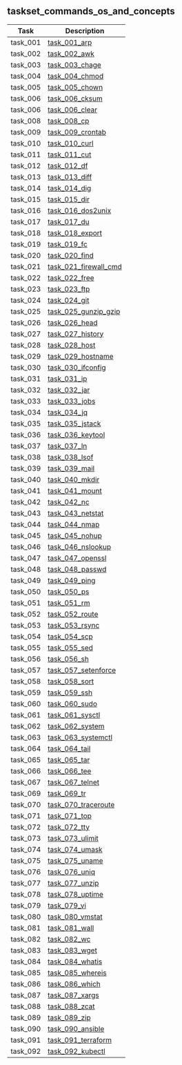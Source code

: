 ## taskset_commands_os_and_concepts

| Task     | Description                                                                     |
|----------|---------------------------------------------------------------------------------|
| task_001 | [task_001_arp](taskset_commands_os_and_concepts/task_001_arp)                   |
| task_002 | [task_002_awk](taskset_commands_os_and_concepts/task_002_awk)                   |
| task_003 | [task_003_chage](taskset_commands_os_and_concepts/task_003_chage)               |
| task_004 | [task_004_chmod](taskset_commands_os_and_concepts/task_004_chmod)               |
| task_005 | [task_005_chown](taskset_commands_os_and_concepts/task_005_chown)               |
| task_006 | [task_006_cksum](taskset_commands_os_and_concepts/task_006_cksum)               |
| task_006 | [task_006_clear](taskset_commands_os_and_concepts/task_006_clear)               |
| task_008 | [task_008_cp](taskset_commands_os_and_concepts/task_008_cp)                     |
| task_009 | [task_009_crontab](taskset_commands_os_and_concepts/task_009_crontab)           |
| task_010 | [task_010_curl](taskset_commands_os_and_concepts/task_010_curl)                 |
| task_011 | [task_011_cut](taskset_commands_os_and_concepts/task_011_cut)                   |
| task_012 | [task_012_df](taskset_commands_os_and_concepts/task_012_df)                     |
| task_013 | [task_013_diff](taskset_commands_os_and_concepts/task_013_diff)                 |
| task_014 | [task_014_dig](taskset_commands_os_and_concepts/task_014_dig)                   |
| task_015 | [task_015_dir](taskset_commands_os_and_concepts/task_015_dir)                   |
| task_016 | [task_016_dos2unix](taskset_commands_os_and_concepts/task_016_dos2unix)         |
| task_017 | [task_017_du](taskset_commands_os_and_concepts/task_017_du)                     |
| task_018 | [task_018_export](taskset_commands_os_and_concepts/task_018_export)             |
| task_019 | [task_019_fc](taskset_commands_os_and_concepts/task_019_fc)                     |
| task_020 | [task_020_find](taskset_commands_os_and_concepts/task_020_find)                 |
| task_021 | [task_021_firewall_cmd](taskset_commands_os_and_concepts/task_021_firewall_cmd) |
| task_022 | [task_022_free](taskset_commands_os_and_concepts/task_022_free)                 |
| task_023 | [task_023_ftp](taskset_commands_os_and_concepts/task_023_ftp)                   |
| task_024 | [task_024_git](taskset_commands_os_and_concepts/task_024_git)                   |
| task_025 | [task_025_gunzip_gzip](taskset_commands_os_and_concepts/task_025_gunzip_gzip)   |
| task_026 | [task_026_head](taskset_commands_os_and_concepts/task_026_head)                 |
| task_027 | [task_027_history](taskset_commands_os_and_concepts/task_027_history)           |
| task_028 | [task_028_host](taskset_commands_os_and_concepts/task_028_host)                 |
| task_029 | [task_029_hostname](taskset_commands_os_and_concepts/task_029_hostname)         |
| task_030 | [task_030_ifconfig](taskset_commands_os_and_concepts/task_030_ifconfig)         |
| task_031 | [task_031_ip](taskset_commands_os_and_concepts/task_031_ip)                     |
| task_032 | [task_032_jar](taskset_commands_os_and_concepts/task_032_jar)                   |
| task_033 | [task_033_jobs](taskset_commands_os_and_concepts/task_033_jobs)                 |
| task_034 | [task_034_jq](taskset_commands_os_and_concepts/task_034_jq)                     |
| task_035 | [task_035_jstack](taskset_commands_os_and_concepts/task_035_jstack)             |
| task_036 | [task_036_keytool](taskset_commands_os_and_concepts/task_036_keytool)           |
| task_037 | [task_037_ln](taskset_commands_os_and_concepts/task_037_ln)                     |
| task_038 | [task_038_lsof](taskset_commands_os_and_concepts/task_038_lsof)                 |
| task_039 | [task_039_mail](taskset_commands_os_and_concepts/task_039_mail)                 |
| task_040 | [task_040_mkdir](taskset_commands_os_and_concepts/task_040_mkdir)               |
| task_041 | [task_041_mount](taskset_commands_os_and_concepts/task_041_mount)               |
| task_042 | [task_042_nc](taskset_commands_os_and_concepts/task_042_nc)                     |
| task_043 | [task_043_netstat](taskset_commands_os_and_concepts/task_043_netstat)           |
| task_044 | [task_044_nmap](taskset_commands_os_and_concepts/task_044_nmap)                 |
| task_045 | [task_045_nohup](taskset_commands_os_and_concepts/task_045_nohup)               |
| task_046 | [task_046_nslookup](taskset_commands_os_and_concepts/task_046_nslookup)         |
| task_047 | [task_047_openssl](taskset_commands_os_and_concepts/task_047_openssl)           |
| task_048 | [task_048_passwd](taskset_commands_os_and_concepts/task_048_passwd)             |
| task_049 | [task_049_ping](taskset_commands_os_and_concepts/task_049_ping)                 |
| task_050 | [task_050_ps](taskset_commands_os_and_concepts/task_050_ps)                     |
| task_051 | [task_051_rm](taskset_commands_os_and_concepts/task_051_rm)                     |
| task_052 | [task_052_route](taskset_commands_os_and_concepts/task_052_route)               |
| task_053 | [task_053_rsync](taskset_commands_os_and_concepts/task_053_rsync)               |
| task_054 | [task_054_scp](taskset_commands_os_and_concepts/task_054_scp)                   |
| task_055 | [task_055_sed](taskset_commands_os_and_concepts/task_055_sed)                   |
| task_056 | [task_056_sh](taskset_commands_os_and_concepts/task_056_sh)                     |
| task_057 | [task_057_setenforce](taskset_commands_os_and_concepts/task_057_setenforce)     |
| task_058 | [task_058_sort](taskset_commands_os_and_concepts/task_058_sort)                 |
| task_059 | [task_059_ssh](taskset_commands_os_and_concepts/task_059_ssh)                   |
| task_060 | [task_060_sudo](taskset_commands_os_and_concepts/task_060_sudo)                 |
| task_061 | [task_061_sysctl](taskset_commands_os_and_concepts/task_061_sysctl)             |
| task_062 | [task_062_system](taskset_commands_os_and_concepts/task_062_system)             |
| task_063 | [task_063_systemctl](taskset_commands_os_and_concepts/task_063_systemctl)       |
| task_064 | [task_064_tail](taskset_commands_os_and_concepts/task_064_tail)                 |
| task_065 | [task_065_tar](taskset_commands_os_and_concepts/task_065_tar)                   |
| task_066 | [task_066_tee](taskset_commands_os_and_concepts/task_066_tee)                   |
| task_067 | [task_067_telnet](taskset_commands_os_and_concepts/task_067_telnet)             |
| task_069 | [task_069_tr](taskset_commands_os_and_concepts/task_069_tr)                     |
| task_070 | [task_070_traceroute](taskset_commands_os_and_concepts/task_070_traceroute)     |
| task_071 | [task_071_top](taskset_commands_os_and_concepts/task_071_top)                   |
| task_072 | [task_072_tty](taskset_commands_os_and_concepts/task_072_tty)                   |
| task_073 | [task_073_ulimit](taskset_commands_os_and_concepts/task_073_ulimit)             |
| task_074 | [task_074_umask](taskset_commands_os_and_concepts/task_074_umask)               |
| task_075 | [task_075_uname](taskset_commands_os_and_concepts/task_075_uname)               |
| task_076 | [task_076_uniq](taskset_commands_os_and_concepts/task_076_uniq)                 |
| task_077 | [task_077_unzip](taskset_commands_os_and_concepts/task_077_unzip)               |
| task_078 | [task_078_uptime](taskset_commands_os_and_concepts/task_078_uptime)             |
| task_079 | [task_079_vi](taskset_commands_os_and_concepts/task_079_vi)                     |
| task_080 | [task_080_vmstat](taskset_commands_os_and_concepts/task_080_vmstat)             |
| task_081 | [task_081_wall](taskset_commands_os_and_concepts/task_081_wall)                 |
| task_082 | [task_082_wc](taskset_commands_os_and_concepts/task_082_wc)                     |
| task_083 | [task_083_wget](taskset_commands_os_and_concepts/task_083_wget)                 |
| task_084 | [task_084_whatis](taskset_commands_os_and_concepts/task_084_whatis)             |
| task_085 | [task_085_whereis](taskset_commands_os_and_concepts/task_085_whereis)           |
| task_086 | [task_086_which](taskset_commands_os_and_concepts/task_086_which)               |
| task_087 | [task_087_xargs](taskset_commands_os_and_concepts/task_087_xargs)               |
| task_088 | [task_088_zcat](taskset_commands_os_and_concepts/task_088_zcat)                 |
| task_089 | [task_089_zip](taskset_commands_os_and_concepts/task_089_zip)                   |
| task_090 | [task_090_ansible](taskset_commands_os_and_concepts/task_090_ansible)           |
| task_091 | [task_091_terraform](taskset_commands_os_and_concepts/task_091_terraform)       |
| task_092 | [task_092_kubectl](taskset_commands_os_and_concepts/task_092_kubectl)           |


